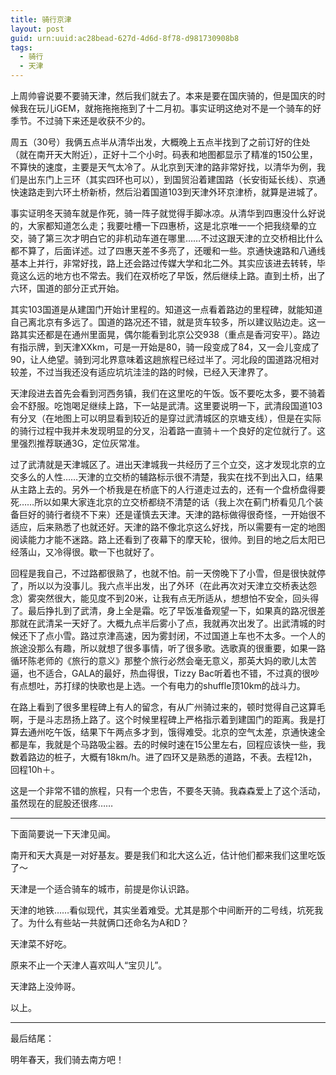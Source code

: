 ```yaml
---
title: 骑行京津
layout: post
guid: urn:uuid:ac28bead-627d-4d6d-8f78-d981730908b8
tags:
  - 骑行
  - 天津
---
```


上周帅睿说要不要骑天津，然后我们就去了。本来是要在国庆骑的，但是国庆的时候我在玩儿iGEM，就拖拖拖拖到了十二月初。事实证明这绝对不是一个骑车的好季节。不过骑下来还是收获不少的。

周五（30号）我俩五点半从清华出发，大概晚上五点半找到了之前订好的住处（就在南开天大附近），正好十二个小时。码表和地图都显示了精准的150公里，不算快的速度，主要是天气太冷了。从北京到天津的路非常好找，以清华为例，我们是出东门上三环（其实四环也可以），到国贸沿着建国路（长安街延长线）、京通快速路走到六环土桥新桥，然后沿着国道103到天津外环京津桥，就算是进城了。

事实证明冬天骑车就是作死，骑一阵子就觉得手脚冰凉。从清华到四惠没什么好说的，大家都知道怎么走；我要吐槽一下四惠桥，这是北京唯一一个把我绕晕的立交，骑了第三次才明白它的非机动车道在哪里……不过这跟天津的立交桥相比什么都不算了，后面详述。过了四惠天差不多亮了，还暖和一些。京通快速路和八通线基本上并行，非常好找，路上还会路过传媒大学和北二外。其实应该进去转转，毕竟这么远的地方也不常去。我们在双桥吃了早饭，然后继续上路。直到土桥，出了六环，国道的部分正式开始。

其实103国道是从建国门开始计里程的。知道这一点看着路边的里程碑，就能知道自己离北京有多远了。国道的路况还不错，就是货车较多，所以建议贴边走。这一路其实还都是在通州里面晃，偶尔能看到北京公交938（重点是香河安平）。路边有指示牌，到天津XXkm，可是一开始是80，骑一段变成了84，又一会儿变成了90，让人绝望。骑到河北界意味着这趟旅程已经过半了。河北段的国道路况相对较差，不过当我还没有适应坑坑洼洼的路的时候，已经入天津界了。

天津段进去首先会看到河西务镇，我们在这里吃的午饭。饭不要吃太多，要不骑着会不舒服。吃饱喝足继续上路，下一站是武清。这里要说明一下，武清段国道103有分叉（在地图上可以明显看到较近的是穿过武清城区的京塘支线），但是在实际的骑行过程中我并未发现明显的分叉，沿着路一直骑＋一个良好的定位就行了。这里强烈推荐联通3G，定位灰常准。

过了武清就是天津城区了。进出天津城我一共经历了三个立交，这才发现北京的立交多么的人性……天津的立交桥的辅路标示很不清楚，我实在找不到出入口，结果从主路上去的。另外一个桥我是在桥底下的人行道走过去的，还有一个盘桥盘得要死……所以如果大家连北京的立交桥都绕不清楚的话（我上次在蓟门桥看见几个装备巨好的骑行者绕不下来）还是谨慎去天津。天津的路标做得很奇怪，一开始很不适应，后来熟悉了也就还好。天津的路不像北京这么好找，所以需要有一定的地图阅读能力才能不迷路。路上还看到了夜幕下的摩天轮，很帅。到目的地之后太阳已经落山，又冷得很。歇一下也就好了。

回程是我自己，不过路都很熟了，也就不怕。前一天傍晚下了小雪，但是很快就停了，所以以为没事儿。我六点半出发，出了外环（在此再次对天津立交桥表达怨念）雾突然很大，能见度不到20米，让我有点无所适从，想想怕不安全，回头得了。最后挣扎到了武清，身上全是霜。吃了早饭准备观望一下，如果真的路况很差那就在武清呆一天好了。大概九点半后雾小了点，我就再次出发了。出武清城的时候还下了点小雪。路过京津高速，因为雾封闭，不过国道上车也不太多。一个人的旅途没那么有趣，所以就想了很多事情，听了很多歌。选歌真的很重要，如果一路循环陈老师的《旅行的意义》那整个旅行必然会毫无意义，那英大妈的歌儿太苦逼，也不适合，GALA的最好，热血得很，Tizzy Bac听着也不错，不过真的很吵有点想吐，苏打绿的快歌也是上选。一个有电力的shuffle顶10km的战斗力。

在路上看到了很多里程碑上有人的留念，有从广州骑过来的，顿时觉得自己这算毛啊，于是斗志昂扬上路了。这个时候里程碑上严格指示着到建国门的距离。我是打算去通州吃午饭，结果下午两点多才到，饿得难受。北京的空气太差，京通快速全都是车，我就是个马路吸尘器。去的时候时速在15公里左右，回程应该快一些，我数着路边的桩子，大概有18km/h。进了四环又是熟悉的道路，不表。去程12h，回程10h＋。

这是一个非常不错的旅程，只有一个忠告，不要冬天骑。我森森爱上了这个活动，虽然现在的屁股还很疼……

---

下面简要说一下天津见闻。

南开和天大真是一对好基友。要是我们和北大这么近，估计他们都来我们这里吃饭了～

天津是一个适合骑车的城市，前提是你认识路。

天津的地铁……看似现代，其实坐着难受。尤其是那个中间断开的二号线，坑死我了。为什么有些站一共就俩口还命名为A和D？

天津菜不好吃。

原来不止一个天津人喜欢叫人“宝贝儿”。

天津路上没帅哥。

以上。

---

最后结尾：

明年春天，我们骑去南方吧！